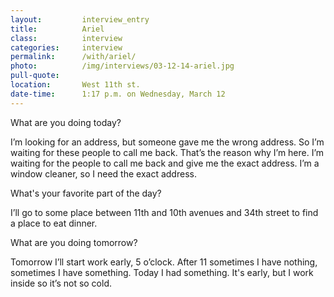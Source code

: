 ```yaml
---
layout:         interview_entry
title:          Ariel
class:          interview
categories:     interview
permalink:      /with/ariel/
photo:          /img/interviews/03-12-14-ariel.jpg
pull-quote:
location:       West 11th st.
date-time:      1:17 p.m. on Wednesday, March 12
---
```

<p class="question">What are you doing today?</p>
<p>I’m looking for an address, but someone gave me the wrong address. So I’m waiting for these people to call me back. That’s the reason why I’m here. I’m waiting for the people to call me back and give me the exact address. I’m a window cleaner, so I need the exact address.</p>

<p class="question">What's your favorite part of the day?</p>
<p>I’ll go to some place between 11th and 10th avenues and 34th street to find a place to eat dinner.</p>

<p class="question">What are you doing tomorrow?</p>
<p>Tomorrow I’ll start work early, 5 o’clock. After 11 sometimes I have nothing, sometimes I have something. Today I had something. It's early, but I work inside so it’s not so cold.</p>
